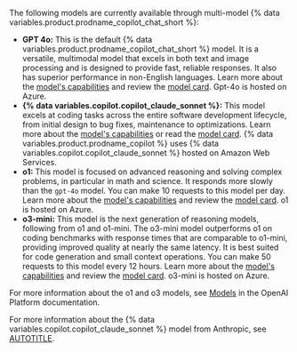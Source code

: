 The following models are currently available through multi-model {% data variables.product.prodname_copilot_chat_short %}:

* **GPT 4o:** This is the default {% data variables.product.prodname_copilot_chat_short %} model. It is a versatile, multimodal model that excels in both text and image processing and is designed to provide fast, reliable responses. It also has superior performance in non-English languages. Learn more about the [model's capabilities](https://platform.openai.com/docs/models/gpt-4o) and review the [model card](https://openai.com/index/gpt-4o-system-card/). Gpt-4o is hosted on Azure.
* **{% data variables.copilot.copilot_claude_sonnet %}:** This model excels at coding tasks across the entire software development lifecycle, from initial design to bug fixes, maintenance to optimizations. Learn more about the [model's capabilities](https://www.anthropic.com/claude/sonnet) or read the [model card](https://assets.anthropic.com/m/61e7d27f8c8f5919/original/Claude-3-Model-Card.pdf). {% data variables.product.prodname_copilot %} uses {% data variables.copilot.copilot_claude_sonnet %} hosted on Amazon Web Services.
* **o1:** This model is focused on advanced reasoning and solving complex problems, in particular in math and science. It responds more slowly than the `gpt-4o` model. You can make 10 requests to this model per day. Learn more about the [model's capabilities](https://platform.openai.com/docs/models/o1) and review the [model card](https://openai.com/index/openai-o1-system-card/). o1 is hosted on Azure.
* **o3-mini:** This model is the next generation of reasoning models, following from o1 and o1-mini. The o3-mini model outperforms o1 on coding benchmarks with response times that are comparable to o1-mini, providing improved quality at nearly the same latency. It is best suited for code generation and small context operations. You can make 50 requests to this model every 12 hours. Learn more about the [model's capabilities](https://platform.openai.com/docs/models#o3-mini) and review the [model card](https://openai.com/index/o3-mini-system-card/). o3-mini is hosted on Azure.

For more information about the o1 and o3 models, see [Models](https://platform.openai.com/docs/models/models) in the OpenAI Platform documentation.

For more information about the {% data variables.copilot.copilot_claude_sonnet %} model from Anthropic, see [AUTOTITLE](/copilot/using-github-copilot/using-claude-sonnet-in-github-copilot).
